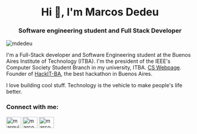 <h1 align="center">Hi 👋, I'm Marcos Dedeu</h1>
<h3 align="center">Software engineering student and Full Stack Developer</h3>

<p align="left"> <img src="https://komarev.com/ghpvc/?username=mdedeu&label=Profile%20views&color=0e75b6&style=flat" alt="mdedeu" /> </p>

I'm a Full-Stack developer and Software Engineering student at the Buenos Aires Institute of Technology (ITBA). I'm the president of the IEEE's Computer Society Student Branch in my university, ITBA. <a href="https://csitba.web.app">CS Webpage</a>. Founder of <a href="https://hackitba.com/">HackIT-BA</a>, the best hackathon in Buenos Aires.

I love building cool stuff. Technology is the vehicle to make people's life better.


<h3 align="left">Connect with me:</h3>
<p align="left">
<a href="https://twitter.com/marquitos_eth" target="blank"><img align="center" src="https://raw.githubusercontent.com/rahuldkjain/github-profile-readme-generator/master/src/images/icons/Social/twitter.svg" alt="marquitos_eth" height="30" width="40" /></a>
<a href="https://linkedin.com/in/marcosdedeu" target="blank"><img align="center" src="https://raw.githubusercontent.com/rahuldkjain/github-profile-readme-generator/master/src/images/icons/Social/linked-in-alt.svg" alt="marcosdedeu" height="30" width="40" /></a>
<a href="https://instagram.com/marcosdedeu" target="blank"><img align="center" src="https://raw.githubusercontent.com/rahuldkjain/github-profile-readme-generator/master/src/images/icons/Social/instagram.svg" alt="marcosdedeu" height="30" width="40" /></a>
</p>

